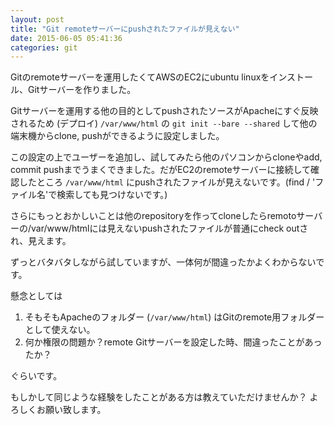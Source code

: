 ```yaml
---
layout: post
title: "Git remoteサーバーにpushされたファイルが見えない"
date: 2015-06-05 05:41:36
categories: git
---
```

<p>Gitのremoteサーバーを運用したくてAWSのEC2にubuntu linuxをインストール、Gitサーバーを作りました。</p>

<p>Gitサーバーを運用する他の目的としてpushされたソースがApacheにすぐ反映されるため (デプロイ) <code>/var/www/html</code> の <code>git init --bare --shared</code> して他の端末機からclone, pushができるように設定しました。</p>

<p>この設定の上でユーザーを追加し、試してみたら他のパソコンからcloneやadd, commit pushまでうまくできました。だがEC2のremoteサーバーに接続して確認したところ <code>/var/www/html</code> にpushされたファイルが見えないです。(find / 'ファイル名'で検索しても見つけないです。)</p>

<p>さらにもっとおかしいことは他のrepositoryを作ってcloneしたらremotoサーバーの/var/www/htmlには見えないpushされたファイルが普通にcheck outされ、見えます。</p>

<p>ずっとバタバタしながら試していますが、一体何が間違ったかよくわからないです。</p>

<p>懸念としては</p>

<ol>
<li>そもそもApacheのフォルダー (<code>/var/www/html</code>) はGitのremote用フォルダーとして使えない。</li>
<li>何か権限の問題か？remote Gitサーバーを設定した時、間違ったことがあったか？</li>
</ol>

<p>ぐらいです。</p>

<p>もしかして同じような経験をしたことがある方は教えていただけませんか？ よろしくお願い致します。</p>
